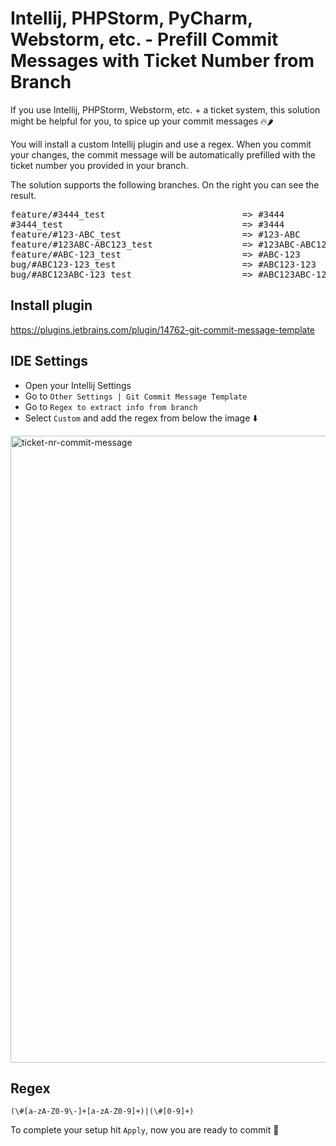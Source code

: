 # Intellij, PHPStorm, PyCharm, Webstorm, etc. - Prefill Commit Messages with Ticket Number from Branch

If you use Intellij, PHPStorm, Webstorm, etc. + a ticket system, this solution might be helpful for you, to spice up your commit messages 🔥🌶️

You will install a custom Intellij plugin and use a regex. When you commit your changes, the commit message will be automatically prefilled with the ticket number you provided in your branch.

The solution supports the following branches. On the right you can see the result.

<pre>
feature/#3444_test                          => #3444
#3444_test                                  => #3444
feature/#123-ABC_test                       => #123-ABC
feature/#123ABC-ABC123_test                 => #123ABC-ABC123
feature/#ABC-123_test                       => #ABC-123
bug/#ABC123-123_test                        => #ABC123-123
bug/#ABC123ABC-123_test                     => #ABC123ABC-123
</pre>


## Install plugin

https://plugins.jetbrains.com/plugin/14762-git-commit-message-template

## IDE Settings

- Open your Intellij Settings
- Go to `Other Settings | Git Commit Message Template`
- Go to `Regex to extract info from branch`
- Select `Custom` and add the regex from below the image ⬇️

<img width="1003" alt="ticket-nr-commit-message" src="https://user-images.githubusercontent.com/25182140/142412294-6d6e62e8-f726-4822-bafb-9860c8f6c5bc.png">



## Regex

````
(\#[a-zA-Z0-9\-]+[a-zA-Z0-9]+)|(\#[0-9]+)
````

To complete your setup hit `Apply`, now you are ready to commit 🚀

